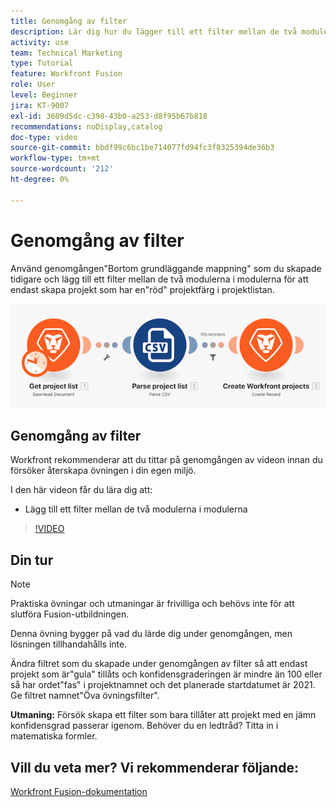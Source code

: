 ```yaml
---
title: Genomgång av filter
description: Lär dig hur du lägger till ett filter mellan de två modulerna i modulerna i  [!DNL Adobe Workfront Fusion].
activity: use
team: Technical Marketing
type: Tutorial
feature: Workfront Fusion
role: User
level: Beginner
jira: KT-9007
exl-id: 3609d5dc-c398-43b0-a253-d8f95b67b818
recommendations: noDisplay,catalog
doc-type: video
source-git-commit: bbdf99c6bc1be714077fd94fc3f8325394de36b3
workflow-type: tm+mt
source-wordcount: '212'
ht-degree: 0%

---
```


# Genomgång av filter

Använd genomgången&quot;Bortom grundläggande mappning&quot; som du skapade tidigare och lägg till ett filter mellan de två modulerna i modulerna för att endast skapa projekt som har en&quot;röd&quot; projektfärg i projektlistan.

![En bild av Fusion-scenariot](assets/understand-the-basics-2.png)

## Genomgång av filter

Workfront rekommenderar att du tittar på genomgången av videon innan du försöker återskapa övningen i din egen miljö.

I den här videon får du lära dig att:

* Lägg till ett filter mellan de två modulerna i modulerna

>[!VIDEO](https://video.tv.adobe.com/v/335266/?quality=12&learn=on&enablevpops=1)


## Din tur

>[!NOTE]
>
>Praktiska övningar och utmaningar är frivilliga och behövs inte för att slutföra Fusion-utbildningen.

Denna övning bygger på vad du lärde dig under genomgången, men lösningen tillhandahålls inte.

Ändra filtret som du skapade under genomgången av filter så att endast projekt som är&quot;gula&quot; tillåts och konfidensgraderingen är mindre än 100 eller så har ordet&quot;fas&quot; i projektnamnet och det planerade startdatumet är 2021. Ge filtret namnet&quot;Öva övningsfilter&quot;.

**Utmaning:** Försök skapa ett filter som bara tillåter att projekt med en jämn konfidensgrad passerar igenom. Behöver du en ledtråd? Titta in i matematiska formler.

## Vill du veta mer? Vi rekommenderar följande:

[Workfront Fusion-dokumentation](https://experienceleague.adobe.com/sv/docs/workfront-fusion/using/get-started-with-fusion/understand-workfront-fusion/workfront-fusion-overview)
